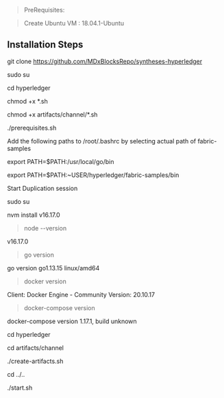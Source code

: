 >PreRequisites:

>Create Ubuntu VM : 18.04.1-Ubuntu

Installation Steps
------------------

git clone https://github.com/MDxBlocksRepo/syntheses-hyperledger

sudo su

cd hyperledger

chmod +x *.sh

chmod +x artifacts/channel/*.sh


./prerequisites.sh

Add the following paths to /root/.bashrc by selecting actual path of fabric-samples

export PATH=$PATH:/usr/local/go/bin

export PATH=$PATH:~USER/hyperledger/fabric-samples/bin

Start Duplication session

sudo su

nvm install v16.17.0

>node --version
 
v16.17.0


>go version
 
go version go1.13.15 linux/amd64
 
 
>docker version

Client: Docker Engine - Community
 Version:           20.10.17

>docker-compose version

docker-compose version 1.17.1, build unknown

cd hyperledger

cd artifacts/channel
 
./create-artifacts.sh

cd ../..

./start.sh
